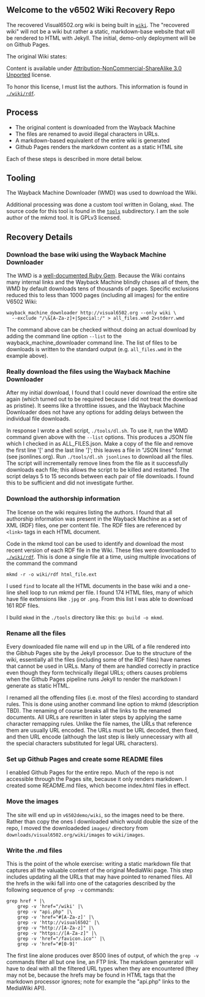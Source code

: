## Welcome to the v6502 Wiki Recovery Repo

The recovered Visual6502.org wiki is being built in [`wiki`](./wiki).
The "recovered wiki" will not be a wiki but rather a static, markdown-base website
that will be rendered to HTML with Jekyll. The initial, demo-only deployment will
be on Github Pages.

The original Wiki states:

Content is available under [Attribution-NonCommercial-ShareAlike 3.0 Unported](https://web.archive.org/web/20210405071423/http://creativecommons.org/licenses/by-nc-sa/3.0/) license.

To honor this license, I must list the authors.
This information is found in [`./wiki/rdf`](wiki/rdf).

## Process

- The original content is downloaded from the Wayback Machine
- The files are renamed to avoid illegal characters in URLs.
- A markdown-based equivalent of the entire wiki is generated
- Github Pages renders the markdown content as a static HTML site

Each of these steps is described in more detail below.

## Tooling

The Wayback Machine Downloader (WMD) was used to download the Wiki.

Additional processing was done a custom tool written in Golang, `mkmd`.
The source code for this tool is found in the [`tools`](./tools) subdirectory.
I am the sole author of the mkmd tool. It is GPLv3 licensed.

## Recovery Details

### Download the base wiki using the Wayback Machine Downloader

The WMD is a [well-documented Ruby Gem](https://github.com/hartator/wayback-machine-downloader).
Because the Wiki contains many internal links and the Wayback Machine blindly chases all of them,
the WMD by default downloads tens of thousands of pages. Specific exclusions reduced this to less
than 1000 pages (including all images) for the entire V6502 Wiki:
```
wayback_machine_downloader http://visual6502.org --only wiki \
  --exclude "/\&[A-Za-z]+|Special:/" > all_files.wmd 2>stderr.wmd
```

The command above can be checked without doing an actual download by adding the command line
option `--list` to the wayback_machine_downloader command line. The list of files to be
downloads is written to the standard output (e.g. `all_files.wmd` in the example above).

### Really download the files using the Wayback Machine Downloader

After my initial download, I found that I could never download the entire site again (which
turned out to be required because I did not treat the download as pristine). It seems like
a throttline issues, and the Wayback Machine Downloader does not have any options for
adding delays between the individual file downloads.

In response I wrote a shell script, `./tools/dl.sh`. To use it, run the WMD command given
above with the `--list` options. This produces a JSON file which I checked in as ALL_FILES.json.
Make a copy of the file and remove the first line '[' and the last line ']'; this leaves a file
in "JSON lines" format (see jsonlines.org). Run `./tools/dl.sh jsonlines` to download all the
files. The script will incrementally remove lines from the file as it successfully downloads
each file; this allows the script to be killed and restarted. The script delays 5 to 15 seconds
between each pair of file downloads. I found this to be sufficient and did not investigate
further.

### Download the authorship information

The license on the wiki requires listing the authors. I found that all authorship information
was present in the Wayback Machine as a set of XML (RDF) files, one per content file. The RDF
files are referenced by `<link>` tags in each HTML document.

Code in the mkmd tool can be used to identify and download the most recent version of each RDF
file in the Wiki. These files were downloaded to [`./wiki/rdf`](wiki/rdf). This is done a single
file at a time, using multiple invocations of the command the command

```
mkmd -r -o wiki/rdf html_file.ext
```

I used `find` to locate all the HTML documents in the base wiki and a one-line shell loop
to run mkmd per file. I found 174 HTML files, many of which have file extensions like `.jpg`
or `.png`. From this list I was able to download 161 RDF files.

I build `mkmd` in the `./tools` directory like this: `go build -o mkmd`.

### Rename all the files

Every downloaded file name will end up in the URL of a file rendered into the Gibhub Pages site
by the Jekyll processor. Due to the structure of the wiki, essentially all the files (including
some of the RDF files) have names that cannot be used in URLs. Many of them are handled correctly
in practice even though they form technically illegal URLs; others causes problems when the Github
Pages pipeline runs Jekyll to render the markdown I generate as static HTML.

I renamed all the offending files (i.e. most of the files) according to standard rules. This is
done using another command line option to mkmd (description TBD). The renaming of course breaks
all the links to the renamed documents. All URLs are rewritten in later steps by applying the
same character remapping rules. Unlike the file names, the URLs that reference them are usually
URL encoded. The URLs must be URL decoded, then fixed, and then URL encode (although the last
step is likely unnecessary with all the special characters substituted for legal URL characters).

### Set up Github Pages and create some README files

I enabled Github Pages for the entire repo. Much of the repo is not accessible through the Pages
site, because it only renders markdown. I created some README.md files, which become index.html
files in effect.

### Move the images

The site will end up in `v6502demo/wiki`, so the images need to be there. Rather than copy the
ones I downloaded which would double the size of the repo, I moved the downloadeded `images/`
directory from `downloads/visual6502.org/wiki/images` to `wiki/images`.

### Write the .md files

This is the point of the whole exercise: writing a static markdown file that captures all the
valuable content of the original MediaWiki page. This step includes updating all the URLs that
may have pointed to renamed files. All the hrefs in the wiki fall into one of the catagories
described by the following sequence of `grep -v` commands:
```
grep href * |\
	grep -v 'href="/wiki' |\
	grep -v "api.php" |\
	grep -v 'href="#[A-Za-z]' |\
	grep -v 'http://visual6502' |\
	grep -v "http://[A-Za-z]" |\
	grep -v "https://[A-Za-z]" |\
	grep -v 'href="/favicon.ico"' |\
	grep -v 'href="#[0-9]'
```
The first line alone produces over 8500 lines of output, of which the `grep -v` commands
filter all but one line, an FTP link. The markdown generator will have to deal with all
the filtered URL types when they are encountered (they may not be, because the hrefs may
be found in HTML tags that the markdown processor ignores; note for example the "api.php"
links to the MediaWiki API).

